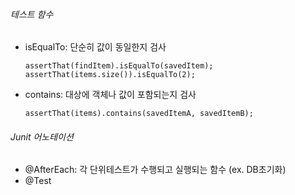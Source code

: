 ###### 테스트 함수
- isEqualTo: 단순히 값이 동일한지 검사
  ```
  assertThat(findItem).isEqualTo(savedItem);  
  assertThat(items.size()).isEqualTo(2);
  ```
- contains: 대상에 객체나 값이 포함되는지 검사
  ```
  assertThat(items).contains(savedItemA, savedItemB);
  ```



###### Junit 어노테이션
- @AfterEach: 각 단위테스트가 수행되고 실행되는 함수 (ex. DB초기화)
- @Test